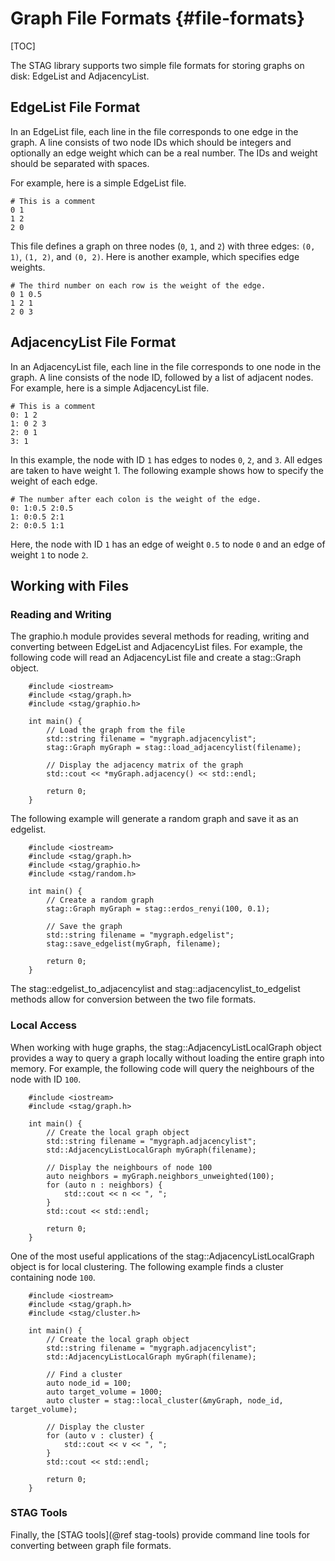 Graph File Formats {#file-formats}
=======================

[TOC]

The STAG library supports two simple file formats for storing graphs on disk:
EdgeList and AdjacencyList.

EdgeList File Format
--------------------
In an EdgeList file, each line in the file corresponds to one edge in the graph.
A line consists of two node IDs which should be integers and optionally an
edge weight which can be a real number.
The IDs and weight should be separated with spaces.

For example, here is a simple EdgeList file.

~~~~~~~~~~~~~
# This is a comment
0 1
1 2
2 0
~~~~~~~~~~~~~

This file defines a graph on three nodes (`0`, `1`, and `2`) with three edges:
`(0, 1)`, `(1, 2)`, and `(0, 2)`.
Here is another example, which specifies edge weights.

~~~~~~~~~~~~~
# The third number on each row is the weight of the edge.
0 1 0.5
1 2 1
2 0 3
~~~~~~~~~~~~~

AdjacencyList File Format
-------------------------
In an AdjacencyList file, each line in the file corresponds to one node in
the graph.
A line consists of the node ID, followed by a list of adjacent nodes.
For example, here is a simple AdjacencyList file.

~~~~~~
# This is a comment
0: 1 2
1: 0 2 3
2: 0 1
3: 1
~~~~~~

In this example, the node with ID `1` has edges to nodes `0`, `2`, and `3`.
All edges are taken to have weight 1.
The following example shows how to specify the weight of each edge.

~~~~~~
# The number after each colon is the weight of the edge.
0: 1:0.5 2:0.5
1: 0:0.5 2:1
2: 0:0.5 1:1
~~~~~~

Here, the node with ID `1` has an edge of weight `0.5` to node `0` and an edge
of weight `1` to node `2`.

Working with Files
------------------

### Reading and Writing
The graphio.h module provides several methods for reading, writing and converting
between EdgeList and AdjacencyList files.
For example, the following code will read an AdjacencyList file and create a
stag::Graph object.

~~~~~~{.cpp}
    #include <iostream>
    #include <stag/graph.h>
    #include <stag/graphio.h>

    int main() {
        // Load the graph from the file
        std::string filename = "mygraph.adjacencylist";
        stag::Graph myGraph = stag::load_adjacencylist(filename);
        
        // Display the adjacency matrix of the graph
        std::cout << *myGraph.adjacency() << std::endl;
  
        return 0;
    }
~~~~~~

The following example will generate a random graph and save it as an edgelist.

~~~~~~{.cpp}
    #include <iostream>
    #include <stag/graph.h>
    #include <stag/graphio.h>
    #include <stag/random.h>

    int main() {
        // Create a random graph
        stag::Graph myGraph = stag::erdos_renyi(100, 0.1);
        
        // Save the graph
        std::string filename = "mygraph.edgelist";
        stag::save_edgelist(myGraph, filename);
  
        return 0;
    }
~~~~~~

The stag::edgelist_to_adjacencylist and stag::adjacencylist_to_edgelist methods
allow for conversion between the two file formats.

### Local Access
When working with huge graphs, the stag::AdjacencyListLocalGraph object
provides a way to query a graph locally without loading the entire graph into
memory.
For example, the following code will query the neighbours of the node with ID
`100`.

~~~~~~{.cpp}
    #include <iostream>
    #include <stag/graph.h>

    int main() {
        // Create the local graph object
        std::string filename = "mygraph.adjacencylist";
        std::AdjacencyListLocalGraph myGraph(filename);
        
        // Display the neighbours of node 100
        auto neighbors = myGraph.neighbors_unweighted(100);
        for (auto n : neighbors) {
            std::cout << n << ", ";
        }
        std::cout << std::endl;
  
        return 0;
    }
~~~~~~

One of the most useful applications of the stag::AdjacencyListLocalGraph object
is for local clustering.
The following example finds a cluster containing node `100`.

~~~~~~{.cpp}
    #include <iostream>
    #include <stag/graph.h>
    #include <stag/cluster.h>

    int main() {
        // Create the local graph object
        std::string filename = "mygraph.adjacencylist";
        std::AdjacencyListLocalGraph myGraph(filename);
        
        // Find a cluster
        auto node_id = 100;
        auto target_volume = 1000;
        auto cluster = stag::local_cluster(&myGraph, node_id, target_volume);
       
        // Display the cluster 
        for (auto v : cluster) {
            std::cout << v << ", ";
        }
        std::cout << std::endl;
  
        return 0;
    }
~~~~~~

### STAG Tools
Finally, the [STAG tools](@ref stag-tools) provide command line tools
for converting between graph file formats.
